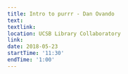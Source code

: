 ```yaml
---
title: Intro to purrr - Dan Ovando
text: 
textlink: 
location: UCSB Library Collaboratory
link: 
date: 2018-05-23
startTime: '11:30'
endTime: '1:00'
---
```

